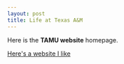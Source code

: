 ```yaml
---
layout: post
title: Life at Texas A&M
---
```


Here is the **TAMU website** homepage.

[Here's a website I like](https://www.tamu.edu/)
